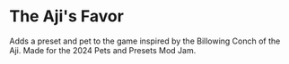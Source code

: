 # The Aji's Favor
Adds a preset and pet to the game inspired by the Billowing Conch of the Aji. Made for the 2024 Pets and Presets Mod Jam.​
